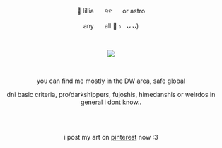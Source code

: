 <p align="center">
🦴​​ lillia ⠀⠀୭୧ ⠀⠀or astro 
</p>

<p align="center">
   any ⠀⠀all 🪽​ ১ㅤᴗ ᴗ)
   </p>
   
  ⠀⠀⠀ ⠀⠀ ⠀  ⠀⠀⠀ ⠀⠀ ⠀ ⠀⠀⠀      <p align="center">
  ![](https://komarev.com/ghpvc/?username=cupidtear&color=cc899b&style=flat&label=fossils)
</p>  ⠀

<p align="center">
you can find me mostly in the DW area, safe global
</p>

<p align="center">
   dni basic criteria, pro/darkshippers, fujoshis, himedanshis or weirdos in general i dont know.. 
</p>

 ⠀⠀⠀<p align="center">  
i post my art on [pinterest](https://pin.it/55tpWfwrB) now :3
 </p>                                        ⠀⠀ ⠀⠀ ⠀  ⠀⠀⠀ ⠀⠀ ⠀ ⠀⠀⠀      

